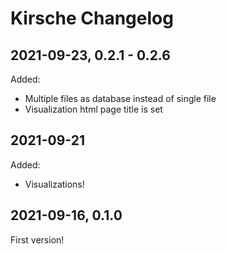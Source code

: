# Kirsche Changelog


## 2021-09-23, 0.2.1 - 0.2.6

Added:
- Multiple files as database instead of single file
- Visualization html page title is set

## 2021-09-21

Added:

- Visualizations!

## 2021-09-16, 0.1.0

First version!